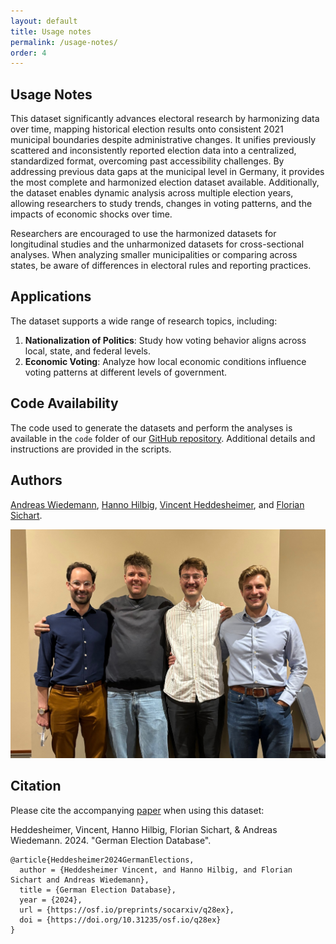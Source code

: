 ```yaml
---
layout: default
title: Usage notes
permalink: /usage-notes/
order: 4
---
```

## Usage Notes

This dataset significantly advances electoral research by harmonizing data over time, mapping historical election results onto consistent 2021 municipal boundaries despite administrative changes. It unifies previously scattered and inconsistently reported election data into a centralized, standardized format, overcoming past accessibility challenges. By addressing previous data gaps at the municipal level in Germany, it provides the most complete and harmonized election dataset available. Additionally, the dataset enables dynamic analysis across multiple election years, allowing researchers to study trends, changes in voting patterns, and the impacts of economic shocks over time.

Researchers are encouraged to use the harmonized datasets for longitudinal studies and the unharmonized datasets for cross-sectional analyses. When analyzing smaller municipalities or comparing across states, be aware of differences in electoral rules and reporting practices.

## Applications

The dataset supports a wide range of research topics, including:

1. **Nationalization of Politics**: Study how voting behavior aligns across local, state, and federal levels.
2. **Economic Voting**: Analyze how local economic conditions influence voting patterns at different levels of government.

## Code Availability

The code used to generate the datasets and perform the analyses is available in the `code` folder of our [GitHub repository](https://github.com/awiedem/german_election_data). Additional details and instructions are provided in the scripts.

## Authors

[Andreas Wiedemann](https://www.abwiedemann.com/), [Hanno Hilbig](https://www.hannohilbig.com/), [Vincent Heddesheimer](https://vincentheddesheimer.github.io/), and [Florian Sichart](https://politics.princeton.edu/people/florian-sichart).


![](/assets/images/authors.jpeg)

## Citation

Please cite the accompanying [paper](https://osf.io/preprints/socarxiv/q28ex) when using this dataset:

Heddesheimer, Vincent, Hanno Hilbig, Florian Sichart, & Andreas Wiedemann. 2024. "German Election Database".

```
@article{Heddesheimer2024GermanElections,
  author = {Heddesheimer Vincent, and Hanno Hilbig, and Florian Sichart and Andreas Wiedemann},
  title = {German Election Database},
  year = {2024},
  url = {https://osf.io/preprints/socarxiv/q28ex},
  doi = {https://doi.org/10.31235/osf.io/q28ex}
}
```
